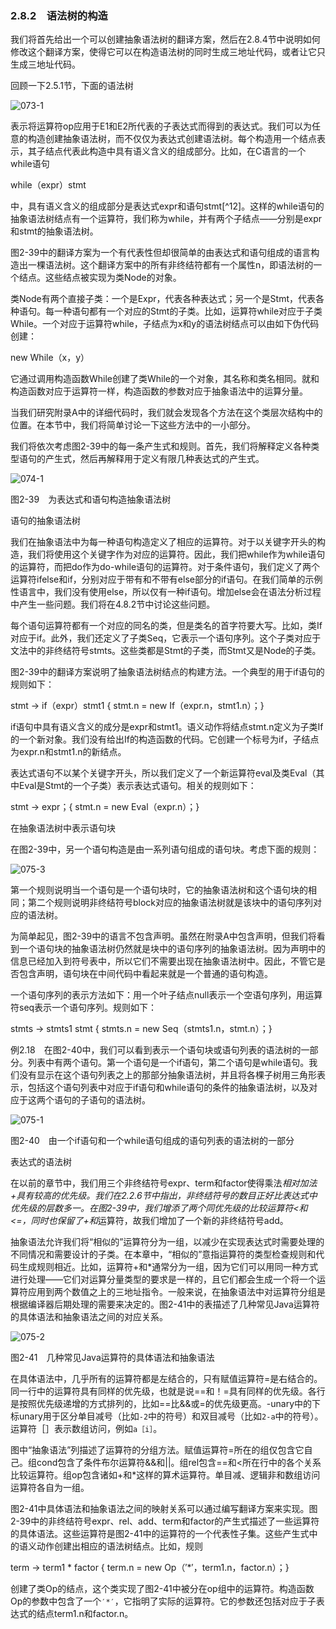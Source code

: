 ### 2.8.2　语法树的构造

我们将首先给出一个可以创建抽象语法树的翻译方案，然后在2.8.4节中说明如何修改这个翻译方案，使得它可以在构造语法树的同时生成三地址代码，或者让它只生成三地址代码。

回顾一下2.5.1节，下面的语法树

![073-1](../Images/image04025.jpeg)

表示将运算符op应用于E1和E2所代表的子表达式而得到的表达式。我们可以为任意的构造创建抽象语法树，而不仅仅为表达式创建语法树。每个构造用一个结点表示，其子结点代表此构造中具有语义含义的组成部分。比如，在C语言的一个while语句

while（expr）stmt

中，具有语义含义的组成部分是表达式expr和语句stmt[^12]。这样的while语句的抽象语法树结点有一个运算符，我们称为while，并有两个子结点——分别是expr和stmt的抽象语法树。

图2-39中的翻译方案为一个有代表性但却很简单的由表达式和语句组成的语言构造出一棵语法树。这个翻译方案中的所有非终结符都有一个属性n，即语法树的一个结点。这些结点被实现为类Node的对象。

类Node有两个直接子类：一个是Expr，代表各种表达式；另一个是Stmt，代表各种语句。每一种语句都有一个对应的Stmt的子类。比如，运算符while对应于子类While。一个对应于运算符while，子结点为x和y的语法树结点可以由如下伪代码创建：

new While（x，y）

它通过调用构造函数While创建了类While的一个对象，其名称和类名相同。就和构造函数对应于运算符一样，构造函数的参数对应于抽象语法中的运算分量。

当我们研究附录A中的详细代码时，我们就会发现各个方法在这个类层次结构中的位置。在本节中，我们将简单讨论一下这些方法中的一小部分。

我们将依次考虑图2-39中的每一条产生式和规则。首先，我们将解释定义各种类型语句的产生式，然后再解释用于定义有限几种表达式的产生式。

![074-1](../Images/image04026.jpeg)

图2-39　为表达式和语句构造抽象语法树

语句的抽象语法树

我们在抽象语法中为每一种语句构造定义了相应的运算符。对于以关键字开头的构造，我们将使用这个关键字作为对应的运算符。因此，我们把while作为while语句的运算符，而把do作为do-while语句的运算符。对于条件语句，我们定义了两个运算符ifelse和if，分别对应于带有和不带有else部分的if语句。在我们简单的示例性语言中，我们没有使用else，所以仅有一种if语句。增加else会在语法分析过程中产生一些问题。我们将在4.8.2节中讨论这些问题。

每个语句运算符都有一个对应的同名的类，但是类名的首字符要大写。比如，类If对应于if。此外，我们还定义了子类Seq，它表示一个语句序列。这个子类对应于文法中的非终结符号stmts。这些类都是Stmt的子类，而Stmt又是Node的子类。

图2-39中的翻译方案说明了抽象语法树结点的构建方法。一个典型的用于if语句的规则如下：

stmt → if（expr）stmt1 { stmt.n = new If（expr.n，stmt1.n）；}

if语句中具有语义含义的成分是expr和stmt1。语义动作将结点stmt.n定义为子类If的一个新对象。我们没有给出If的构造函数的代码。它创建一个标号为if，子结点为expr.n和stmt1.n的新结点。

表达式语句不以某个关键字开头，所以我们定义了一个新运算符eval及类Eval（其中Eval是Stmt的一个子类）表示表达式语句。相关的规则如下：

stmt → expr；{ stmt.n = new Eval（expr.n）；}

在抽象语法树中表示语句块

在图2-39中，另一个语句构造是由一系列语句组成的语句块。考虑下面的规则：

![075-3](../Images/image04027.jpeg)

第一个规则说明当一个语句是一个语句块时，它的抽象语法树和这个语句块的相同；第二个规则说明非终结符号block对应的抽象语法树就是该块中的语句序列对应的语法树。

为简单起见，图2-39中的语言不包含声明。虽然在附录A中包含声明，但我们将看到一个语句块的抽象语法树仍然就是块中的语句序列的抽象语法树。因为声明中的信息已经加入到符号表中，所以它们不需要出现在抽象语法树中。因此，不管它是否包含声明，语句块在中间代码中看起来就是一个普通的语句构造。

一个语句序列的表示方法如下：用一个叶子结点null表示一个空语句序列，用运算符seq表示一个语句序列。规则如下：

stmts → stmts1 stmt { stmts.n = new Seq（stmts1.n，stmt.n）；}

例2.18　在图2-40中，我们可以看到表示一个语句块或语句列表的语法树的一部分。列表中有两个语句。第一个语句是一个if语句，第二个语句是while语句。我们没有显示在这个语句列表之上的那部分抽象语法树，并且将各棵子树用三角形表示，包括这个语句列表中对应于if语句和while语句的条件的抽象语法树，以及对应于这两个语句的子语句的语法树。

![075-1](../Images/image04028.jpeg)

图2-40　由一个if语句和一个while语句组成的语句列表的语法树的一部分

表达式的语法树

在以前的章节中，我们用三个非终结符号expr、term和factor使得乘法*相对加法+具有较高的优先级。我们在2.2.6节中指出，非终结符号的数目正好比表达式中优先级的层数多一。在图2-39中，我们增添了两个同优先级的比较运算符<和<=，同时也保留了+和*运算符，故我们增加了一个新的非终结符号add。

抽象语法允许我们将“相似的”运算符分为一组，以减少在实现表达式时需要处理的不同情况和需要设计的子类。在本章中，“相似的”意指运算符的类型检查规则和代码生成规则相近。比如，运算符+和*通常分为一组，因为它们可以用同一种方式进行处理——它们对运算分量类型的要求是一样的，且它们都会生成一个将一个运算符应用到两个数值之上的三地址指令。一般来说，在抽象语法中对运算符分组是根据编译器后期处理的需要来决定的。图2-41中的表描述了几种常见Java运算符的具体语法和抽象语法之间的对应关系。

![075-2](../Images/image04029.jpeg)

图2-41　几种常见Java运算符的具体语法和抽象语法

在具体语法中，几乎所有的运算符都是左结合的，只有赋值运算符=是右结合的。同一行中的运算符具有同样的优先级，也就是说==和！=具有同样的优先级。各行是按照优先级递增的方式排列的，比如==比&&或=的优先级更高。-unary中的下标unary用于区分单目减号（比如`-2`中的符号）和双目减号（比如`2-a`中的符号）。运算符［］表示数组访问，例如`a［i］`。

图中“抽象语法”列描述了运算符的分组方法。赋值运算符=所在的组仅包含它自己。组cond包含了条件布尔运算符&&和||。组rel包含==和<所在行中的各个关系比较运算符。组op包含诸如+和*这样的算术运算符。单目减、逻辑非和数组访问运算符各自为一组。

图2-41中具体语法和抽象语法之间的映射关系可以通过编写翻译方案来实现。图2-39中的非终结符号expr、rel、add、term和factor的产生式描述了一些运算符的具体语法。这些运算符是图2-41中的运算符的一个代表性子集。这些产生式中的语义动作创建出相应的语法树结点。比如，规则

term → term1 * factor { term.n = new Op（′*′，term1.n，factor.n）；}

创建了类Op的结点，这个类实现了图2-41中被分在op组中的运算符。构造函数Op的参数中包含了一个`′*′`，它指明了实际的运算符。它的参数还包括对应于子表达式的结点term1.n和factor.n。